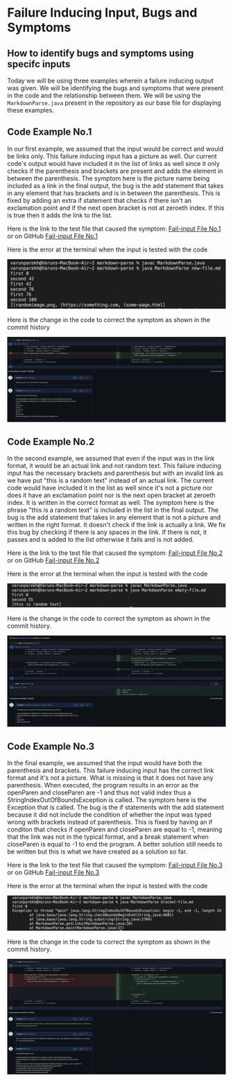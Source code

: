 # Failure Inducing Input, Bugs and Symptoms

## How to identify bugs and symptoms using specifc inputs

Today we will be using three examples wherein a failure inducing output was given. We will be identifying the bugs and symptoms that were present in the code and the relationship between them.
We will be using the ```MarkdownParse.java``` present in the repository as our base file for displaying these examples.

## **Code Example No.1**

In our first example, we assumed that the input would be correct and would be links only. 
This failure inducing input has a picture as well. Our current code's output would have included it in the list of links as well since it only checks if the parenthesis and brackets are present and adds the element in between the parenthesis.
The symptom here is the picture name being included as a link in the final output, the bug is the add statement that takes in any element that has brackets and is in between the parenthesis. This is fixed by adding an extra if statement that checks if there isn't an exclamation point and if the next open bracket is not at zeroeth index.
If this is true then it adds the link to the list.

Here is the link to the test file that caused the symptom: [Fail-input File No.1](new-file.md) or on GitHub [Fail-input File No.1](https://github.com/IncogOwl/cse15l-lab-reports/blob/main/new-file.md)

Here is the error at the terminal when the input is tested with the code

![Terminal Error 1](TerminalError1.png)

Here is the change in the code to correct the symptom as shown in the commit history

![Correction made as displayed in Commint history](Picture1.png)

## **Code Example No.2**

In the second example, we assumed that even if the input was in the link format, it would be an actual link and not random text.
This failure inducing input has the necessary brackets and parenthesis but with an invalid link as we have put "this is a random text" instead of an actual link.
The current code would have included it in the list as well since it's not a picture nor does it have an exclamation point nor is the next open bracket at zeroeth index. It is written in the correct format as well. The symptom here is the phrase "this is a random text" is included in the list in the final output. The bug is the add statement that takes in any element that is not a picture and written in the right format. It doesn't check if the link is actually a link. We fix this bug by checking if there is any spaces in the link. If there is not, it passes and is added to the list otherwise it fails and is not added.

Here is the link to the test file that caused the symptom: [Fail-input File No.2](empty-file.md) or on GitHub [Fail-input File No.2](https://github.com/IncogOwl/cse15l-lab-reports/blob/main/empty-file.md)

Here is the error at the terminal when the input is tested with the code

![Terminal Error 2](TerminalError2.png)

Here is the change in the code to correct the symptom as shown in the commit history.

![Correction made as displayed in Commint history](Picture2.png)

## **Code Example No.3**

In the final example, we assumed that the input would have both the parenthesis and brackets. This failure inducing input has the correct link format and it's not a picture. What is missing is that it does not have any parenthesis. When executed, the program results in an error as the openParen and closeParen are -1 and thus not valid index thus a StringIndexOutOfBoundsException is called. The symptom here is the Exception that is called. The bug is the if statements with the add statement because it did not include the condition of whether the input was typed wrong with brackets instead of parenthesis. This is fixed by having an if conditon that checks if openParen and closeParen are equal to -1, meaning that the link was not in the typical format, and a break statement when closeParen is equal to -1 to end the program. A better solution still needs to be written but this is what we have created as a solution so far.

Here is the link to the test file that caused the symptom: [Fail-input File No.3](bracket-file.md) or on GitHub [Fail-input File No.3](https://github.com/IncogOwl/cse15l-lab-reports/blob/main/bracket-file.md)

Here is the error at the terminal when the input is tested with the code

![Terminal Error 3](TerminalError3.png)

Here is the change in the code to correct the symptom as shown in the commit history. 

![Correction made as displayed in Commint history](Picture3.png)


